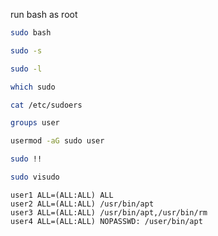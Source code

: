  run bash as root
 ```bash
sudo bash
 ```

```bash
sudo -s
```

```bash
sudo -l
```

```bash
which sudo
```

```bash
cat /etc/sudoers
```

```bash
groups user
```

```bash
usermod -aG sudo user
```

```bash
sudo !!
```

```bash
sudo visudo
```

```text
user1 ALL=(ALL:ALL) ALL
user2 ALL=(ALL:ALL) /usr/bin/apt
user3 ALL=(ALL:ALL) /usr/bin/apt,/usr/bin/rm
user4 ALL=(ALL:ALL) NOPASSWD: /user/bin/apt
```


